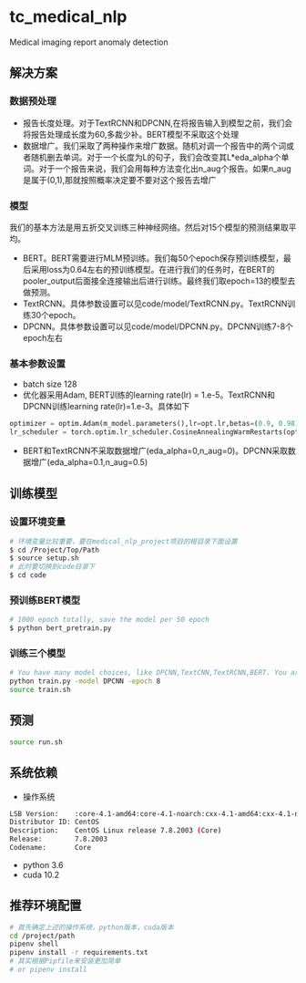 # **tc_medical_nlp**
Medical imaging report anomaly detection

## **解决方案**
### 数据预处理
- 报告长度处理。对于TextRCNN和DPCNN,在将报告输入到模型之前，我们会将报告处理成长度为60,多裁少补。BERT模型不采取这个处理
- 数据增广。我们采取了两种操作来增广数据。随机对调一个报告中的两个词或者随机删去单词。对于一个长度为L的句子，我们会改变其L*eda_alpha个单词。对于一个报告来说，我们会用每种方法变化出n_aug个报告。如果n_aug是属于(0,1),那就按照概率决定要不要对这个报告去增广

### 模型
我们的基本方法是用五折交叉训练三种神经网络。然后对15个模型的预测结果取平均。
- BERT。BERT需要进行MLM预训练。我们每50个epoch保存预训练模型，最后采用loss为0.64左右的预训练模型。在进行我们的任务时，在BERT的pooler_output后面接全连接输出后进行训练。最终我们取epoch=13的模型去做预测。
- TextRCNN。具体参数设置可以见code/model/TextRCNN.py。TextRCNN训练30个epoch。
- DPCNN。具体参数设置可以见code/model/DPCNN.py。DPCNN训练7-8个epoch左右

### 基本参数设置
- batch size 128
- 优化器采用Adam, BERT训练的learning rate(lr) = 1.e-5。TextRCNN和DPCNN训练learning rate(lr)=1.e-3。具体如下
```python
optimizer = optim.Adam(m_model.parameters(),lr=opt.lr,betas=(0.9, 0.98), eps=1e-05)
lr_scheduler = torch.optim.lr_scheduler.CosineAnnealingWarmRestarts(optimizer,T_0=3,T_mult=2,eta_min=1.e-6,  last_epoch=-1)
```
- BERT和TextRCNN不采取数据增广(eda_alpha=0,n_aug=0)。DPCNN采取数据增广(eda_alpha=0.1,n_aug=0.5)

## **训练模型**
### 设置环境变量
```bash
# 环境变量比较重要，要在medical_nlp_project项目的根目录下面设置
$ cd /Project/Top/Path
$ source setup.sh
# 此时要切换到code目录下
$ cd code
```
### 预训练BERT模型
```bash
# 1000 epoch totally, save the model per 50 epoch
$ python bert_pretrain.py
```
### 训练三个模型
```bash
# You have many model choices, like DPCNN,TextCNN,TextRCNN,BERT. You are free to change the model name, for eg, BERT_lalala is also a fine model name.
python train.py -model DPCNN -epoch 8
source train.sh
```

## **预测**
```bash
source run.sh
```

## **系统依赖**
- 操作系统
```bash
LSB Version:    :core-4.1-amd64:core-4.1-noarch:cxx-4.1-amd64:cxx-4.1-noarch:desktop-4.1-amd64:desktop-4.1-noarch:languages-4.1-amd64:languages-4.1-noarch:printing-4.1-amd64:printing-4.1-noarch
Distributor ID: CentOS
Description:    CentOS Linux release 7.8.2003 (Core)
Release:        7.8.2003
Codename:       Core
```
- python 3.6
- cuda 10.2

## **推荐环境配置**
```bash
# 首先确定上述的操作系统，python版本，cuda版本
cd /project/path
pipenv shell
pipenv install -r requirements.txt
# 其实根据Pipfile来安装更加简单
# or pipenv install
```